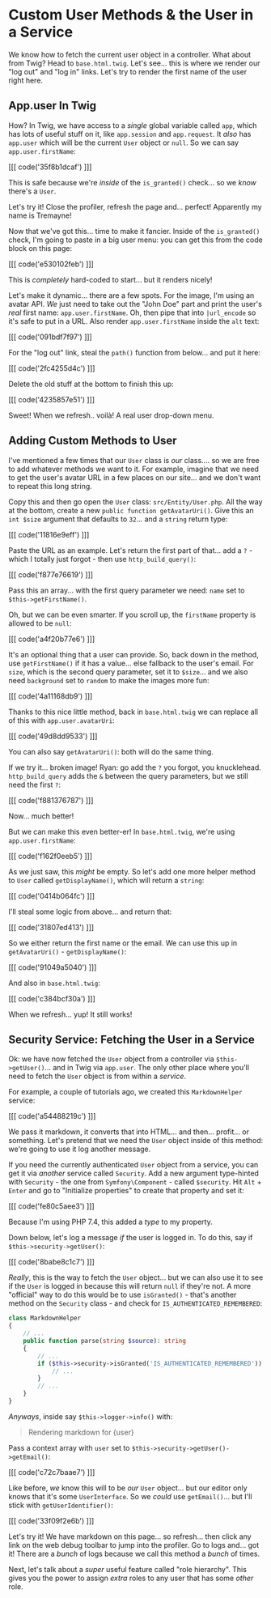 # Custom User Methods & the User in a Service

We know how to fetch the current user object in a controller. What about from Twig?
Head to `base.html.twig`. Let's see... this is where we render our "log out" and
"log in" links. Let's try to render the first name of the user right here.

## App.user In Twig

How? In Twig, we have access to a *single* global variable called `app`, which has
lots of useful stuff on it, like `app.session` and `app.request`. It *also* has
`app.user` which will be the current `User` object or `null`. So we can say
`app.user.firstName`:

[[[ code('35f8b1dcaf') ]]]

This is safe because we're *inside* of the `is_granted()` check... so we *know*
there's a `User`.

Let's try it! Close the profiler, refresh the page and... perfect! Apparently my
name is Tremayne!

Now that we've got this... time to make it fancier. Inside of the `is_granted()` check,
I'm going to paste in a big user menu: you can get this from the code block on this
page:

[[[ code('e530102feb') ]]]

This is *completely* hard-coded to start... but it renders nicely!

Let's make it dynamic... there are a few spots. For the image, I'm using an
avatar API. *We* just need to take out the "John Doe" part and print the user's
*real* first name: `app.user.firstName`. Oh, then pipe that into `|url_encode`
so it's safe to put in a URL. Also render `app.user.firstName` inside the `alt`
text:

[[[ code('091bdf7f97') ]]]

For the "log out" link, steal the `path()` function from below... and put it here:

[[[ code('2fc4255d4c') ]]]

Delete the old stuff at the bottom to finish this up:

[[[ code('4235857e51') ]]]

Sweet! When we refresh.. voilà! A real user drop-down menu.

## Adding Custom Methods to User

I've mentioned a few times that our `User` class is *our* class.... so we are free
to add whatever methods we want to it. For example, imagine that we need to get the
user's avatar URL in a few places on our site... and we don't want to repeat this
long string.

Copy this and then go open the `User` class: `src/Entity/User.php`. All
the way at the bottom, create a new `public function getAvatarUri()`. Give this
an `int $size` argument that defaults to `32`... and a `string` return type:

[[[ code('11816e9eff') ]]]

Paste the URL as an example. Let's return the first part of that...
add a `?` - which I totally just forgot - then use `http_build_query()`:

[[[ code('f877e76619') ]]]

Pass this an array... with the first query parameter we need: `name` set to
`$this->getFirstName()`.

Oh, but we can be even smarter. If you scroll up, the `firstName` property is
allowed to be `null`:

[[[ code('a4f20b77e6') ]]]

It's an optional thing that a user can provide. So, back down in the method,
use `getFirstName()` if it has a value... else fallback to the user's email.
For `size`, which is the second query parameter, set it to `$size`... and we
also need `background` set to `random` to make the images more fun:

[[[ code('4a11168db9') ]]]

Thanks to this nice little method, back in `base.html.twig` we can replace all of
this with `app.user.avatarUri`:

[[[ code('49d8dd9533') ]]]

You can also say `getAvatarUri()`: both will do the same thing.

If we try it... broken image! Ryan: go add the `?` you forgot, you knucklehead.
`http_build_query` adds the `&` between the query parameters, but we still need
the first `?`:

[[[ code('f881376787') ]]]

Now... much better!

But we can make this even better-er! In `base.html.twig`, we're using
`app.user.firstName`:

[[[ code('f162f0eeb5') ]]]

As we just saw, this *might* be empty. So let's add one more helper method to
`User` called `getDisplayName()`, which will return a `string`:

[[[ code('0414b064fc') ]]]

I'll steal some logic from above... and return that:

[[[ code('31807ed413') ]]]

So we either return the first name or the email. We can use this up in
`getAvatarUri()` - `getDisplayName()`:

[[[ code('91049a5040') ]]]

And also in `base.html.twig`:

[[[ code('c384bcf30a') ]]]

When we refresh... yup! It still works!

## Security Service: Fetching the User in a Service

Ok: we have now fetched the `User` object from a controller via `$this->getUser()`...
and in Twig via `app.user`. The only other place where you'll need to fetch the
`User` object is from within a *service*.

For example, a couple of tutorials ago, we created this `MarkdownHelper` service:

[[[ code('a54488219c') ]]]

We pass it markdown, it converts that into HTML... and then... profit... or
something. Let's pretend that we need the `User` object inside of this method:
we're going to use it log another message.

If you need the currently authenticated `User` object from a service, you can
get it via *another* service called `Security`. Add a new argument type-hinted
with `Security` - the one from `Symfony\Component` - called `$security`. Hit
`Alt` + `Enter` and go to "Initialize properties" to create that property and set it:

[[[ code('fe80c5aee3') ]]]

Because I'm using PHP 7.4, this added a *type* to my property.

Down below, let's log a message *if* the user is logged in. To do this,
say if `$this->security->getUser()`:

[[[ code('8babe8c1c7') ]]]

*Really*, this is the way to fetch the `User` object... but we can also use it
to see if the `User` is logged in because this will return `null` if they're not.
A more "official" way to do this would be to use `isGranted()` - that's
another method on the `Security` class - and check for `IS_AUTHENTICATED_REMEMBERED`:

```php
class MarkdownHelper
{
    // ...
    public function parse(string $source): string
    {
        // ...
        if ($this->security->isGranted('IS_AUTHENTICATED_REMEMBERED')) {
            // ...
        }
        // ...
    }
}
```

*Anyways*, inside say `$this->logger->info()` with:

> Rendering markdown for {user}

Pass a context array with `user` set to `$this->security->getUser()->getEmail()`:

[[[ code('c72c7baae7') ]]]

Like before, *we* know this will to be *our* `User` object... but our editor only
knows that it's some `UserInterface`. So we *could* use `getEmail()`... but I'll
stick with `getUserIdentifier()`:

[[[ code('33f09f2e6b') ]]]

Let's try it! We have markdown on this page... so refresh... then click any link
on the web debug toolbar to jump into the profiler. Go to logs and... got it!
There are a *bunch* of logs because we call this method a *bunch* of times.

Next, let's talk about a *super* useful feature called "role hierarchy". This
gives you the power to assign *extra* roles to any user that has some *other*
role.
